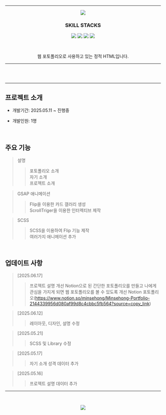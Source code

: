 *****
<p align='center'>
  <img src= "https://capsule-render.vercel.app/api?type=soft&color=auto&text=Web%20Portfolio%20Project&fontSize=50&animation=twinkling"/>
</p>

<h3 align='center'>
  SKILL STACKS <br/>
</h3>
<p align='center'>
  <img src="https://img.shields.io/badge/javascript-%23323330.svg?style=for-the-badge&logo=javascript&logoColor=%23F7DF1E"/>
  <img src="https://img.shields.io/badge/html5-%23E34F26.svg?style=for-the-badge&logo=html5&logoColor=white"/>
  <img src="https://img.shields.io/badge/SASS-hotpink.svg?style=for-the-badge&logo=SASS&logoColor=white"/>
  <img src="https://img.shields.io/badge/typescript-%23007ACC.svg?style=for-the-badge&logo=typescript&logoColor=white"/>
</p>
</br>
<p align='center'>
웹 포토폴리오로 사용하고 있는 정적 HTML입니다.</br>
</p>

*****

<br/><br/>



*****

##  프로젝트 소개
+ 개발기간: 2025.05.11 ~ 진행중
  
+ 개발인원: 1명

<br/>


## 주요 기능
> 설명
>> 포토폴리오 소개<br/>
>> 자기 소개<br/>
>> 프로젝트 소개<br/>
       
> GSAP 애니메이션
>> Flip을 이용한 카드 갤러리 생성<br/>
>> ScrollTriger을 이용한 인터렉티브 제작<br/>
       
> SCSS
>> SCSS을 이용하여 Flip 기능 제작<br/>
>> 여러가지 애니메이션 추가<br/>

<br/>

## 업데이트 사항
>[2025.06.17]
>>프로젝트 설명 개선
>>Notion으로 된 간단한 포토폴리오를 만들고 나에게 관심을 가지게 되면 웹 포토폴리오를 볼 수 있도록 개선
>>Notion 포토폴리오(https://www.notion.so/minsehong/Minsehong-Portfolio-2144339956d080af99d8c4cbbc5fb564?source=copy_link)

>[2025.06.12]
>>레이아웃, 디자인, 설명 수정

>[2025.05.21]
>>SCSS 및 Library 수정

>[2025.05.17]
>>자기 소개 성격 데이터 추가

>[2025.05.16]
>>프로젝트 설명 데이터 추가

*****

<br/>

<p align='center'>
  <a href="https://minsehong.github.io/">
    <img src="https://capsule-render.vercel.app/api?type=cylinder&color=auto&text=Click%20Explore%20Web&fontAlignY=45&fontSize=40&height=150&animation=blinking&desc=https://minsehong.github.io/&descAlignY=70">
    </img>
  </a>
</p>
